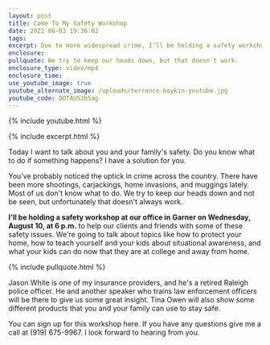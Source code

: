 ```yaml
---
layout: post
title: Come To My Safety Workshop
date: 2022-06-03 19:36:02
tags:
excerpt: Due to more widespread crime, I’ll be holding a safety workshop.
enclosure:
pullquote: We try to keep our heads down, but that doesn't work.
enclosure_type: video/mp4
enclosure_time:
use_youtube_image: true
youtube_alternate_image: /uploads/terrence-boykin-youtube.jpg
youtube_code: OOTAU52b5ag
---
```

{% include youtube.html %}

{% include excerpt.html %}

Today I want to talk about you and your family's safety. Do you know what to do if something happens? I have a solution for you.

You’ve probably noticed the uptick in crime across the country. There have been more shootings, carjackings, home invasions, and muggings lately. Most of us don't know what to do. We try to keep our heads down and not be seen, but unfortunately that doesn't always work.

**I'll be holding a safety workshop at our office in Garner on Wednesday, August 10, at 6 p.m.** to help our clients and friends with some of these safety issues. We're going to talk about topics like how to protect your home, how to teach yourself and your kids about situational awareness, and what your kids can do now that they are at college and away from home.

{% include pullquote.html %}

Jason White is one of my insurance providers, and he's a retired Raleigh police officer. He and another speaker who trains law enforcement officers will be there to give us some great insight. Tina Owen will also show some different products that you and your family can use to stay safe.

You can sign up for this workshop here. If you have any questions give me a call at (919) 675-9967. I look forward to hearing from you.
